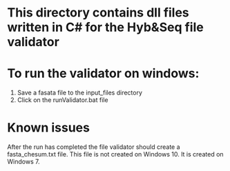 # This directory contains dll files written in C# for the Hyb&Seq file validator
# To run the validator on windows:
1. Save a fasata file to the input_files directory
2. Click on the runValidator.bat file

# Known issues
After the run has completed the file validator should create a fasta_chesum.txt file.
This file is not created on Windows 10. It is created on Windows 7.
